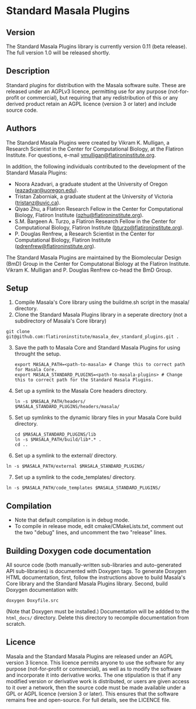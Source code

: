 # Standard Masala Plugins

## Version

The Standard Masala Plugins library is currently version 0.11 (beta release).  The full version 1.0 will be released shortly.

## Description

Standard plugins for distribution with the Masala software suite.  These are released under an AGPLv3 licence, permitting use for any purpose (not-for-profit or commercial), but requiring that any redistribution of this or any derived product retain an AGPL licence (version 3 or later) and include source code.

## Authors

The Standard Masala Plugins were created by Vikram K. Mulligan, a Research Scientist in the Center for Computational Biology, at the Flatiron Institute.  For questions, e-mail vmulligan@flatironinstitute.org.

In addition, the following individuals contributed to the development of the Standard Masala Plugins:

- Noora Azadvari, a graduate student at the University of Oregon (eazadvar@uoregon.edu).
- Tristan Zaborniak, a graduate student at the University of Victoria (tristanz@uvic.ca).
- Qiyao Zhu, a Flatiron Research Fellow in the Center for Computational Biology, Flatiron Institute (qzhu@flatironinstitute.org).
- S.M. Bargeen A. Turzo, a Flatiron Research Fellow in the Center for Computational Biology, Flatiron Institute (bturzo@flatironinstitute.org).
- P. Douglas Renfrew, a Research Scientist in the Center for Computational Biology, Flatiron Institute (pdrenfrew@flatironinstitute.org).

The Standard Masala Plugins are maintained by the Biomolecular Design (BmD) Group in the Center for Computatonal Biology at the Flatiron Institute.  Vikram K. Mulligan and P. Douglas Renfrew co-head the BmD Group.

## Setup

1.  Compile Masala's Core library using the buildme.sh script in the masala/ directory.
2.  Clone the Standard Masala Plugins library in a seperate directory (not a subdirectory of Masala's Core library)
   ```
   git clone git@github.com:flatironinstitute/masala_dev_standard_plugins.git .
   ```
3.  Save the path to Masala Core and Standard Masala Plugins for using throught the setup.  
    ```
    export MASALA_PATH=<path-to-masala> # Change this to correct path for Masala Core.
    export MASALA_STANDARD_PLUGINS=<path-to-masala-plugins> # Change this to correct path for the Standard Masala Plugins.
    ```
4.  Set up a symlink to the Masala Core headers directory.
    
    ```
    ln -s $MASALA_PATH/headers/ $MASALA_STANDARD_PLUGINS/headers/masala/
    ```
    
5.  Set up symlinks to the dynamic library files in your Masala Core build directory.

    ```
    cd $MASALA_STANDARD_PLUGINS/lib
    ln -s $MASALA_PATH/build/lib*.* .
    cd ..
    ```
    
6.  Set up a symlink to the external/ directory.

  ```
  ln -s $MASALA_PATH/external $MASALA_STANDARD_PLUGINS/
  ```
  
7.  Set up a symlink to the code_templates/ directory.

   ```
   ln -s $MASALA_PATH/code_templates $MASALA_STANDARD_PLUGINS/
   ```

## Compilation

- Note that default compilation is in debug mode.
- To compile in release mode, edit cmake/CMakeLists.txt, comment out the two "debug" lines, and uncomment the two "release" lines.

## Building Doxygen code documentation

All source code (both manually-written sub-libraries and auto-generated API sub-libraries) is documented with Doxygen tags.  To generate Doxygen HTML documentation, first, follow the instructions above to build Masala's Core library and the Standard Masala Plugins library.  Second, build Doxygen documentation with:

```
doxygen Doxyfile.src
```

(Note that Doxygen must be installed.) Documentation will be addded to the `html_docs/` directory.  Delete this directory to recompile documentation from scratch.

## Licence

Masala and the Standard Masala Plugins are released under an AGPL version 3 licence.  This licence permits anyone to use the software for any purpose (not-for-profit or commercial), as well as to modify the software and incorporate it into derivative works.  The one stipulation is that if any modified version or derivative work is distributed, or users are given access to it over a network, then the source code must be made available under a GPL or AGPL licence (version 3 or later).  This ensures that the software remains free and open-source.  For full details, see the LICENCE file.
